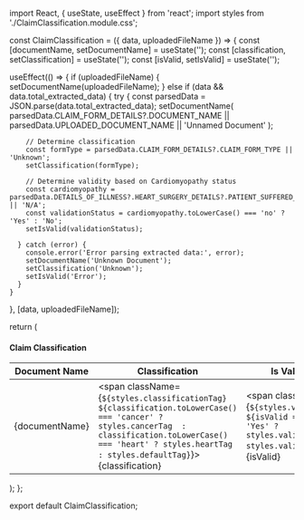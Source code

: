 import React, { useState, useEffect } from 'react';
import styles from './ClaimClassification.module.css';

const ClaimClassification = ({ data, uploadedFileName }) => {
  const [documentName, setDocumentName] = useState('');
  const [classification, setClassification] = useState('');
  const [isValid, setIsValid] = useState('');

  useEffect(() => {
    if (uploadedFileName) {
      setDocumentName(uploadedFileName);
    } else if (data && data.total_extracted_data) {
      try {
        const parsedData = JSON.parse(data.total_extracted_data);
        setDocumentName(
          parsedData.CLAIM_FORM_DETAILS?.DOCUMENT_NAME || 
          parsedData.UPLOADED_DOCUMENT_NAME || 
          'Unnamed Document'
        );

        // Determine classification
        const formType = parsedData.CLAIM_FORM_DETAILS?.CLAIM_FORM_TYPE || 'Unknown';
        setClassification(formType);

        // Determine validity based on Cardiomyopathy status
        const cardiomyopathy = parsedData.DETAILS_OF_ILLNESS?.HEART_SURGERY_DETAILS?.PATIENT_SUFFERED_FROM_CARDIOMIOPATHY || 'N/A';
        const validationStatus = cardiomyopathy.toLowerCase() === 'no' ? 'Yes' : 'No';
        setIsValid(validationStatus);

      } catch (error) {
        console.error('Error parsing extracted data:', error);
        setDocumentName('Unknown Document');
        setClassification('Unknown');
        setIsValid('Error');
      }
    }
  }, [data, uploadedFileName]);

  return (
    <div className={styles.claimClassificationContainer}>
      <h4>Claim Classification</h4>
      <table className={styles.classificationTable}>
        <thead>
          <tr>
            <th>Document Name</th>
            <th>Classification</th>
            <th>Is Valid?</th>
          </tr>
        </thead>
        <tbody>
          <tr>
            <td>{documentName}</td>
            <td>
              <span className={`${styles.classificationTag} ${classification.toLowerCase() === 'cancer' ? styles.cancerTag 
                : classification.toLowerCase() === 'heart' ? styles.heartTag 
                : styles.defaultTag}`}>
                {classification}
              </span>
            </td>
            <td>
              <span className={`${styles.validTag} ${isValid === 'Yes' ? styles.validYes : styles.validNo}`}>
                {isValid}
              </span>
            </td>
          </tr>
        </tbody>
      </table>
    </div>
  );
};

export default ClaimClassification;




